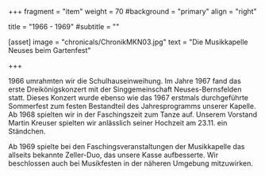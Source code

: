 +++
fragment = "item"
weight = 70
#background = "primary"
align = "right"

title = "1966 - 1969"
#subtitle = ""

[asset]
  image = "chronicals/ChronikMKN03.jpg"
  text = "Die Musikkapelle Neuses beim Gartenfest"

+++

1966 umrahmten wir die Schulhauseinweihung. Im Jahre 1967 fand das erste Dreikönigskonzert mit der
Singgemeinschaft Neuses-Bernsfelden statt. Dieses Konzert wurde ebenso wie das 1967 erstmals durchgeführte
Sommerfest zum festen Bestandteil des Jahresprogramms unserer Kapelle. Ab 1968 spielten wir in der Faschingszeit
zum Tanze auf. Unserem Vorstand Martin Kreuser spielten wir anlässlich seiner Hochzeit am 23.11. ein Ständchen.

Ab 1969 spielte bei den Faschingsveranstaltungen der Musikkapelle das allseits bekannte Zeller-Duo,
das unsere Kasse aufbesserte. Wir beschlossen auch bei Musikfesten in der näheren Umgebung mitzuwirken.